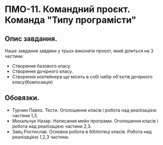 # ПМО-11. Командний проєкт. Команда "Типу програмісти"
## Опис завдання.
Наше завдання завдяки у трьох виконати проєкт, який ділиться на 3 частини:
- Створення базового класу.
- Створення дочірного класу.
- Створення контейнера що місить в собі набір об'єктів дочірного класу(Композиція)
## Обовязки.
- Турчин Павло. Тести. Оголошення класів і робота над реалізацією частини 1,3.
- Михальчук Назар. Написання мейн програми. Оголошення класів і робота над реалізацією частини 2,3.
- Заяц Ростислав. Основна робота в бібліотеці класів. Робота над реалізацією 1,2,3 частини.
